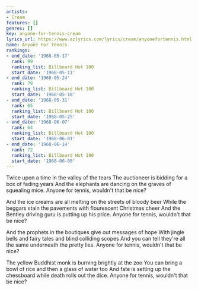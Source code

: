```yaml
---
artists:
- Cream
features: []
genres: []
key: anyone-for-tennis-cream
lyrics_url: https://www.azlyrics.com/lyrics/cream/anyonefortennis.html
name: Anyone For Tennis
rankings:
- end_date: '1968-05-17'
  rank: 99
  ranking_list: Billboard Hot 100
  start_date: '1968-05-11'
- end_date: '1968-05-24'
  rank: 79
  ranking_list: Billboard Hot 100
  start_date: '1968-05-18'
- end_date: '1968-05-31'
  rank: 65
  ranking_list: Billboard Hot 100
  start_date: '1968-05-25'
- end_date: '1968-06-07'
  rank: 64
  ranking_list: Billboard Hot 100
  start_date: '1968-06-01'
- end_date: '1968-06-14'
  rank: 72
  ranking_list: Billboard Hot 100
  start_date: '1968-06-08'
---
```


Twice upon a time in the valley of the tears
The auctioneer is bidding for a box of fading years
And the elephants are dancing on the graves of squealing mice.
Anyone for tennis, wouldn't that be nice?

And the ice creams are all melting on the streets of bloody beer
While the beggars stain the pavements with flourescent Christmas cheer
And the Bentley driving guru is putting up his price.
Anyone for tennis, wouldn't that be nice?

And the prophets in the boutiques give out messages of hope
With jingle bells and fairy tales and blind colliding scopes
And you can tell they're all the same underneath the pretty lies.
Anyone for tennis, wouldn't that be nice?

The yellow Buddhist monk is burning brightly at the zoo
You can bring a bowl of rice and then a glass of water too
And fate is setting up the chessboard while death rolls out the dice.
Anyone for tennis, wouldn't that be nice?



